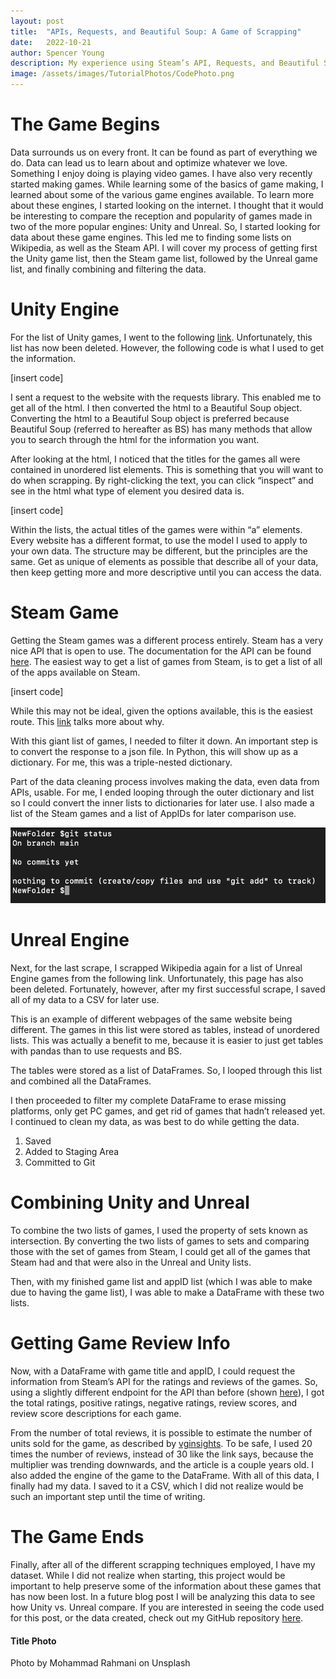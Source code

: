 ```yaml
---
layout: post
title:  "APIs, Requests, and Beautiful Soup: A Game of Scrapping"
date:   2022-10-21
author: Spencer Young
description: My experience using Steam’s API, Requests, and Beautiful Soup to gather data to compare games made in Unity game engine vs. Unreal engine.
image: /assets/images/TutorialPhotos/CodePhoto.png
---
```


# The Game Begins

Data surrounds us on every front. It can be found as part of everything we do. Data can lead us to learn about and optimize whatever we love. Something I enjoy doing is playing video games. I have also very recently started making games. While learning some of the basics of game making, I learned about some of the various game engines available. To learn more about these engines, I started looking on the internet. I thought that it would be interesting to compare the reception and popularity of games made in two of the more popular engines: Unity and Unreal. So, I started looking for data about these game engines. This led me to finding some lists on Wikipedia, as well as the Steam API. I will cover my process of getting first the Unity game list, then the Steam game list, followed by the Unreal game list, and finally combining and filtering the data. 

# Unity Engine

For the list of Unity games, I went to the following [link](https://en.wikipedia.org/wiki/List_of_Unity_games). Unfortunately, this list has now been deleted. However, the following code is what I used to get the information. 

[insert code]

I sent a request to the website with the requests library. This enabled me to get all of the html. I then converted the html to a Beautiful Soup object. 
Converting the html to a Beautiful Soup object is preferred because Beautiful Soup (referred to hereafter as BS) has many methods that allow you to search through the html for the information you want. 

After looking at the html, I noticed that the titles for the games all were contained in unordered list elements. This is something that you will want to do when scrapping. By right-clicking the text, you can click “inspect” and see in the html what type of element you desired data is. 

[insert code]

Within the lists, the actual titles of the games were within “a” elements. Every website has a different format, to use the model I used to apply to your own data. The structure may be different, but the principles are the same. Get as unique of elements as possible that describe all of your data, then keep getting more and more descriptive until you can access the data. 


# Steam Game

Getting the Steam games was a different process entirely. Steam has a very nice API that is open to use. The documentation for the API can be found [here](https://partner.steamgames.com/doc/home). The easiest way to get a list of games from Steam, is to get a list of all of the apps available on Steam. 

[insert code]

While this may not be ideal, given the options available, this is the easiest route. This [link](https://stackoverflow.com/questions/46330864/steam-api-all-games) talks more about why. 

With this giant list of games, I needed to filter it down. An important step is to convert the response to a json file. In Python, this will show up as a dictionary. For me, this was a triple-nested dictionary. 

Part of the data cleaning process involves making the data, even data from APIs, usable. For me, I ended looping through the outer dictionary and list so I could convert the inner lists to dictionaries for later use. I also made a list of the Steam games and a list of AppIDs  for later comparison use. 

 ![Figure](https://github.com/SpencerYoung66/stat386-projects/raw/main/assets/images/TutorialPhotos/GitStatusRepo.png)

# Unreal Engine

Next, for the last scrape, I scrapped Wikipedia again for a list of Unreal Engine games from the following link. Unfortunately, this page has also been deleted. Fortunately, however, after my first successful scrape, I saved all of my data to a CSV for later use. 

This is an example of different webpages of the same website being different. The games in this list were stored as tables, instead of unordered lists. This was actually a benefit to me, because it is easier to just get tables with pandas than to use requests and BS.

The tables were stored as a list of DataFrames. So, I looped through this list and combined all the DataFrames.

I then proceeded to filter my complete DataFrame to erase missing platforms, only get PC games, and get rid of games that hadn’t released yet. I continued to clean my data, as was best to do while getting the data. 


1.	Saved 
2.	Added to Staging Area
3.	Committed to Git


# Combining Unity and Unreal

To combine the two lists of games, I used the property of sets known as intersection. By converting the two lists of games to sets and comparing those with the set of games from Steam, I could get all of the games that Steam had and that were also in the Unreal and Unity lists. 

Then, with my finished game list and appID list (which I was able to make due to having the game list), I was able to make a DataFrame with these two lists.


# Getting Game Review Info

Now, with a DataFrame with game title and appID, I could request the information from Steam’s API for the ratings and reviews of the games. So, using a slightly different endpoint for the API than before (shown [here](https://stackoverflow.com/questions/53451458/get-positive-and-negative-review-from-steam-api)), I got the total ratings, positive ratings, negative ratings, review scores, and review score descriptions for each game. 

From the number of total reviews, it is possible to estimate the number of units sold for the game, as described by [vginsights](https://vginsights.com/insights/article/how-to-estimate-steam-video-game-sales). To be safe, I used 20 times the number of reviews, instead of 30 like the link says, because the multiplier was trending downwards, and the article is a couple years old. I also added the engine of the game to the DataFrame. With all of this data, I finally had my data. I saved to it a CSV, which I did not realize would be such an important step until the time of writing. 


# The Game Ends

Finally, after all of the different scrapping techniques employed, I have my dataset. While I did not realize when starting, this project would be important to help preserve some of the information about these games that has now been lost. In a future blog post I will be analyzing this data to see how Unity vs. Unreal compare. If you are interested in seeing the code used for this post, or the data created, check out my GitHub repository [here](https://git-scm.com/docs).


#### Title Photo
Photo by Mohammad Rahmani on Unsplash 
  



